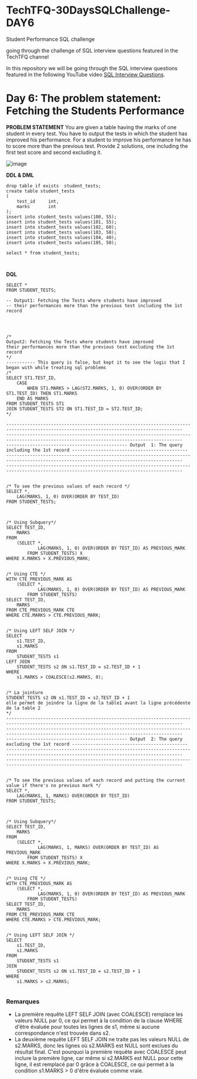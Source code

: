 # TechTFQ-30DaysSQLChallenge-DAY6
Student Performance SQL challenge

going through the challenge of SQL interview questions featured in the TechTFQ channel



In this repository we will be going through the SQL interview questions featured in the following YouTube video [SQL Interview Questions](https://www.youtube.com/watch?v=dgIYeUAOzbM&list=PLavw5C92dz9Hxz0YhttDniNgKejQlPoAn&index=6).

# **Day 6: The problem statement: Fetching the Students Performance**

**PROBLEM STATEMENT**
You are given a table having the marks of one student in every test. 
You have to output the tests in which the student has improved his performance. 
For a student to improve his performance he has to score more than the previous test.
Provide 2 solutions, one including the first test score and second excluding it.

![image](https://github.com/Highashikata/TechTFQ-30DaysSQLChallenge-DAY6/assets/96960411/baf2d4de-e2ec-4549-b7b9-396844a3ab77)


**DDL & DML**

```
drop table if exists  student_tests;
create table student_tests
(
	test_id		int,
	marks		int
);
insert into student_tests values(100, 55);
insert into student_tests values(101, 55);
insert into student_tests values(102, 60);
insert into student_tests values(103, 58);
insert into student_tests values(104, 40);
insert into student_tests values(105, 50);

select * from student_tests;



```




**DQL**

```
SELECT *
FROM STUDENT_TESTS;

-- Output1: Fetching the Tests where students have improved 
-- their performances more than the previous test including the 1st record




/* 
Output2: Fetching the Tests where students have improved 
their performances more than the previous test excluding the 1st record
*/
----------- This query is false, but kept it to see the logic that I began with while treating sql problems
/*
SELECT ST1.TEST_ID,
	CASE
		WHEN ST1.MARKS > LAG(ST2.MARKS, 1, 0) OVER(ORDER BY ST1.TEST_ID) THEN ST1.MARKS
	END AS MARKS
FROM STUDENT_TESTS ST1
JOIN STUDENT_TESTS ST2 ON ST1.TEST_ID = ST2.TEST_ID;
*/

-----------------------------------------------------------------------------------------------------------------------------------------
-----------------------------------------------------------------------------------------------------------------------------------------
---------------------------------------------- Output  1: The query including the 1st record --------------------------------------------
-----------------------------------------------------------------------------------------------------------------------------------------
-----------------------------------------------------------------------------------------------------------------------------------------


/* To see the previous values of each record */
SELECT *,
	LAG(MARKS, 1, 0) OVER(ORDER BY TEST_ID)
FROM STUDENT_TESTS;



/* Using Subquery*/ 
SELECT TEST_ID,
	MARKS
FROM
	(SELECT *,
			LAG(MARKS, 1, 0) OVER(ORDER BY TEST_ID) AS PREVIOUS_MARK
		FROM STUDENT_TESTS) X
WHERE X.MARKS > X.PREVIOUS_MARK;


/* Using CTE */
WITH CTE_PREVIOUS_MARK AS
	(SELECT *,
			LAG(MARKS, 1, 0) OVER(ORDER BY TEST_ID) AS PREVIOUS_MARK
		FROM STUDENT_TESTS)
SELECT TEST_ID,
	MARKS
FROM CTE_PREVIOUS_MARK CTE
WHERE CTE.MARKS > CTE.PREVIOUS_MARK;


/* Using LEFT SELF JOIN */
SELECT 
    s1.TEST_ID,
    s1.MARKS
FROM 
    STUDENT_TESTS s1
LEFT JOIN 
    STUDENT_TESTS s2 ON s1.TEST_ID = s2.TEST_ID + 1
WHERE 
    s1.MARKS > COALESCE(s2.MARKS, 0);


/* La jointure 
STUDENT_TESTS s2 ON s1.TEST_ID = s2.TEST_ID + 1 
elle permet de joindre la ligne de la table1 avant la ligne précédente de la table 2
*/
-----------------------------------------------------------------------------------------------------------------------------------------
-----------------------------------------------------------------------------------------------------------------------------------------
---------------------------------------------- Output  2: The query excluding the 1st record --------------------------------------------
-----------------------------------------------------------------------------------------------------------------------------------------
-----------------------------------------------------------------------------------------------------------------------------------------


/* To see the previous values of each record and putting the current value if there's no previous mark */
SELECT *,
	LAG(MARKS, 1, MARKS) OVER(ORDER BY TEST_ID)
FROM STUDENT_TESTS;



/* Using Subquery*/ 
SELECT TEST_ID,
	MARKS
FROM
	(SELECT *,
			LAG(MARKS, 1, MARKS) OVER(ORDER BY TEST_ID) AS PREVIOUS_MARK
		FROM STUDENT_TESTS) X
WHERE X.MARKS > X.PREVIOUS_MARK;


/* Using CTE */
WITH CTE_PREVIOUS_MARK AS
	(SELECT *,
			LAG(MARKS, 1, 0) OVER(ORDER BY TEST_ID) AS PREVIOUS_MARK
		FROM STUDENT_TESTS)
SELECT TEST_ID,
	MARKS
FROM CTE_PREVIOUS_MARK CTE
WHERE CTE.MARKS > CTE.PREVIOUS_MARK;


/* Using LEFT SELF JOIN */
SELECT 
    s1.TEST_ID,
    s1.MARKS
FROM 
    STUDENT_TESTS s1
JOIN 
    STUDENT_TESTS s2 ON s1.TEST_ID = s2.TEST_ID + 1
WHERE 
    s1.MARKS > s2.MARKS;


```


### **Remarques**

- La première requête LEFT SELF JOIN (avec COALESCE) remplace les valeurs NULL par 0, ce qui permet à la condition de la clause WHERE d'être évaluée pour toutes les lignes de s1, même si aucune correspondance n'est trouvée dans s2.
- La deuxième requête LEFT SELF JOIN ne traite pas les valeurs NULL de s2.MARKS, donc les lignes où s2.MARKS est NULL sont exclues du résultat final.
C'est pourquoi la première requête avec COALESCE peut inclure la première ligne, car même si s2.MARKS est NULL pour cette ligne, il est remplacé par 0 grâce à COALESCE, ce qui permet à la condition s1.MARKS > 0 d'être évaluée comme vraie.





